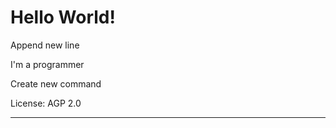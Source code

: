 # Hello World!

Append new line

I'm a programmer

Create new command

License: AGP 2.0

----------
